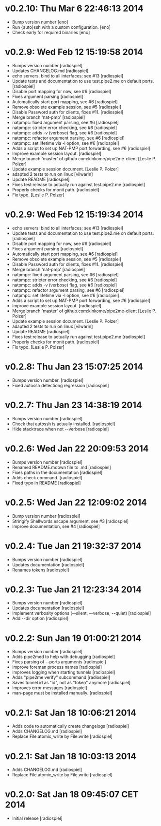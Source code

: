 # v0.2.10: Thu Mar  6 22:46:13 2014

- Bump version number [eno]
- Run {auto}ssh with a custom configuration. [eno]
- Check early for required binaries [eno]

# v0.2.9: Wed Feb 12 15:19:58 2014

- Bumps version number [radiospiel]
- Updates CHANGELOG.md [radiospiel]
- echo servers: bind to all interfaces; see #13 [radiospiel]
- Update tests and documentation to use test.pipe2.me on default ports. [radiospiel]
- Disable port mapping for now, see #6 [radiospiel]
- Fixes argument parsing [radiospiel]
- Automatically start port mapping, see #6 [radiospiel]
- Remove obsolete example session, see #5 [radiospiel]
- Disable Password auth for clients, fixes #11. [radiospiel]
- Merge branch 'nat-pmp' [radiospiel]
- natpmpc: fixed argument parsing, see #6 [radiospiel]
- natpmpc: stricter error checking, see #6 [radiospiel]
- natpmpc: adds -v (verbose) flag, see #6 [radiospiel]
- natpmpc: refactor argument parsing, see #6 [radiospiel]
- natpmpc: set lifetime via -l option, see #6 [radiospiel]
- Adds a script to set up NAT-PMP port forwarding, see #6 [radiospiel]
- Improve example session layout. [radiospiel]
- Merge branch 'master' of github.com:kinkome/pipe2me-client [Leslie P. Polzer]
- Update example session document. [Leslie P. Polzer]
- adapted 2 tests to run on linux [vilwarin]
- Update README [radiospiel]
- Fixes test:release to actually run against test.pipe2.me [radiospiel]
- Properly checks for monit path. [radiospiel]
- Fix typo. [Leslie P. Polzer]

# v0.2.9: Wed Feb 12 15:19:34 2014

- echo servers: bind to all interfaces; see #13 [radiospiel]
- Update tests and documentation to use test.pipe2.me on default ports. [radiospiel]
- Disable port mapping for now, see #6 [radiospiel]
- Fixes argument parsing [radiospiel]
- Automatically start port mapping, see #6 [radiospiel]
- Remove obsolete example session, see #5 [radiospiel]
- Disable Password auth for clients, fixes #11. [radiospiel]
- Merge branch 'nat-pmp' [radiospiel]
- natpmpc: fixed argument parsing, see #6 [radiospiel]
- natpmpc: stricter error checking, see #6 [radiospiel]
- natpmpc: adds -v (verbose) flag, see #6 [radiospiel]
- natpmpc: refactor argument parsing, see #6 [radiospiel]
- natpmpc: set lifetime via -l option, see #6 [radiospiel]
- Adds a script to set up NAT-PMP port forwarding, see #6 [radiospiel]
- Improve example session layout. [radiospiel]
- Merge branch 'master' of github.com:kinkome/pipe2me-client [Leslie P. Polzer]
- Update example session document. [Leslie P. Polzer]
- adapted 2 tests to run on linux [vilwarin]
- Update README [radiospiel]
- Fixes test:release to actually run against test.pipe2.me [radiospiel]
- Properly checks for monit path. [radiospiel]
- Fix typo. [Leslie P. Polzer]

# v0.2.8: Thu Jan 23 15:07:25 2014

- Bumps version number. [radiospiel]
- Fixed autossh detectiong regression [radiospiel]

# v0.2.7: Thu Jan 23 14:38:19 2014

- Bumps version number [radiospiel]
- Check that autossh is actually installed. [radiospiel]
- Hide stacktrace when not --verbose [radiospiel]

# v0.2.6: Wed Jan 22 20:09:53 2014

- Bumps version number [radiospiel]
- Renamed README.mdown file to .md [radiospiel]
- Fixes paths in the documentation [radiospiel]
- Adds check command. [radiospiel]
- Fixed typo in README [radiospiel]

# v0.2.5: Wed Jan 22 12:09:02 2014

- Bump version number [radiospiel]
- Stringify Shellwords.escape argument, see #3 [radiospiel]
- Improve documentation, see #4 [radiospiel]

# v0.2.4: Tue Jan 21 19:32:37 2014

- Bumps version number [radiospiel]
- Updates documentation [radiospiel]
- Renames tokens [radiospiel]

# v0.2.3: Tue Jan 21 12:23:34 2014

- Bumps version number [radiospiel]
- Updates documentation [radiospiel]
- Implement verbosity options (--silent, --verbose, --quiet) [radiospiel]
- Add --dir option [radiospiel]

# v0.2.2: Sun Jan 19 01:00:21 2014

- Bumps version number [radiospiel]
- Adds pipe2med to help with debugging [radiospiel]
- Fixes parsing of --ports arguments [radiospiel]
- Improve foreman process names [radiospiel]
- Improves logging when starting tunnels [radiospiel]
- Adds "pipe2me verify" subcommand [radiospiel]
- Saves tunnel id as "id", not as "token" anymore [radiospiel]
- Improves error messages [radiospiel]
- man-page must be installed manually. [radiospiel]

# v0.2.1: Sat Jan 18 10:06:21 2014

- Adds code to automatically create changelogs [radiospiel]
- Adds CHANGELOG.md [radiospiel]
- Replace File.atomic_write by File.write [radiospiel]

# v0.2.1: Sat Jan 18 10:03:13 2014

- Adds CHANGELOG.md [radiospiel]
- Replace File.atomic_write by File.write [radiospiel]

# v0.2.0: Sat Jan 18 09:45:07 CET 2014

- Initial release [radiospiel]


